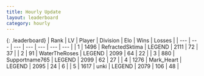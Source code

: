 ```yaml
---
title: Hourly Update
layout: leaderboard
category: hourly
---
```


{: .leaderboard}
| Rank | LV | Player | Division | Elo | Wins | Losses |
| --- | --- | --- | --- | --- | --- | --- |
| <span data-change="0">1</span> | 1496 | <span title="ID: 402846">RefractedSktima</span> | LEGEND | <span data-change="0">2111</span> | <span data-change="0">72</span> | <span data-change="0">37</span> |
| <span data-change="0">2</span> | 91 | <span title="ID: 773086">WaterTheRoses</span> | LEGEND | <span data-change="0">2099</span> | <span data-change="0">64</span> | <span data-change="0">22</span> |
| <span data-change="0">3</span> | 880 | <span title="ID: 188640">Supportname765</span> | LEGEND | <span data-change="0">2099</span> | <span data-change="0">62</span> | <span data-change="0">27</span> |
| <span data-change="0">4</span> | 1276 | <span title="ID: 498323">Mark_Heart</span> | LEGEND | <span data-change="0">2095</span> | <span data-change="0">24</span> | <span data-change="0">6</span> |
| <span data-change="0">5</span> | 1617 | <span title="ID: 692745">unki</span> | LEGEND | <span data-change="0">2079</span> | <span data-change="0">106</span> | <span data-change="0">48</span> |